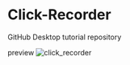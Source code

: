 # Click-Recorder
GitHub Desktop tutorial repository

preview
![click_recorder](https://user-images.githubusercontent.com/106558616/176998363-9e8750b9-7ee6-45d2-be42-b1bd71908445.gif)
